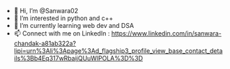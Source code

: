 - 👋 Hi, I’m @Sanwara02
- 👀 I’m interested in python and c++
- 🌱 I’m currently learning web dev and DSA
- 📫 Connect with me on LinkedIn : https://www.linkedin.com/in/sanwara-chandak-a81ab322a?lipi=urn%3Ali%3Apage%3Ad_flagship3_profile_view_base_contact_details%3Bb4Eq317wRbaijQUuWlPOLA%3D%3D


